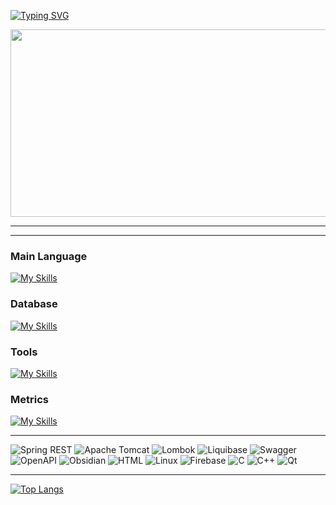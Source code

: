 [![Typing SVG](https://readme-typing-svg.demolab.com?font=+Palui+SP+Demo+Bold+700+&weight=60&size=50&duration=7000&pause=1000&color=98FF98&random=true&width=1000&height=100&lines=Hi%2C+I'm+Delphington+Java+Developer)](https://git.io/typing-svg)

<div align="center">
    <img src="https://github.com/user-attachments/assets/9b1a4503-ab43-41d5-a2b1-97c2f6ab1830"  width="1800" height="300"/>
</div>

----
<!--
<div align="center">
    <img src="https://media4.giphy.com/media/v1.Y2lkPTc5MGI3NjExcGcweHFqODI2NWVvcnp4dTFmajc4dDBkZW11cWZxeG5xcGM0d3JvNSZlcD12MV9pbnRlcm5hbF9naWZfYnlfaWQmY3Q9Zw/UQ25FULQkgfwALbzpR/giphy.gif"  width="150" height="150"/>
    <img src="https://media2.giphy.com/media/v1.Y2lkPTc5MGI3NjExNjVwcjd5ejc3cWN6NzYxaThuaWY2NGRxeXJhcjRudXMydmkybnA3cyZlcD12MV9pbnRlcm5hbF9naWZfYnlfaWQmY3Q9Zw/SmPKQDd4HOnyKgh0cV/giphy.gif"  width="150" height="150"/>
    <img src="https://media3.giphy.com/media/v1.Y2lkPTc5MGI3NjExc2xxY2xnYmljc3hjZ3d2b3I1dHNqOGZyMmpnYmt6bzVmbWt2dno5ZSZlcD12MV9pbnRlcm5hbF9naWZfYnlfaWQmY3Q9Zw/RbDKaczqWovIugyJmW/giphy.gif"  width="200" height="150"/>
    <img src="https://media2.giphy.com/media/v1.Y2lkPTc5MGI3NjExdHFkcmZkam8yNng4MDNvNml2NW1xN3FhcXZ2bG5sYmdzaXVkYWpocSZlcD12MV9pbnRlcm5hbF9naWZfYnlfaWQmY3Q9Zw/ho0xXatV7b3Fo1ZRXN/giphy.gif"  width="150" height="150"/>
    <img src="https://media2.giphy.com/media/v1.Y2lkPTc5MGI3NjExd2thd3RnMXoxcW50MWN2aGJveXY0cTExYXo1eXIxNXJ0YWVoMGdwMiZlcD12MV9pbnRlcm5hbF9naWZfYnlfaWQmY3Q9Zw/TFPdmm3rdzeZ0kP3zG/giphy.gif"  width="150" height="150"/>
</div>
-->
----


### Main Language
[![My Skills](https://skillicons.dev/icons?i=java,spring)](https://skillicons.dev)


### Database
[![My Skills](https://skillicons.dev/icons?i=postgres,mysql,sqlite,redis,mongodb)](https://skillicons.dev)

### Tools
[![My Skills](https://skillicons.dev/icons?i=docker,kafka,hibernate,k8s,postman,gitlab,maven,gradle)](https://skillicons.dev)

### Metrics
[![My Skills](https://skillicons.dev/icons?i=prometheus,grafana)](https://skillicons.dev)

-----


![Spring REST](https://img.shields.io/badge/Spring%20REST-6DB33F?style=for-the-badge&logo=spring&logoColor=fff)
![Apache Tomcat](https://img.shields.io/badge/Apache%20Tomcat-F8DC75?style=for-the-badge&logo=apachetomcat&logoColor=000)
![Lombok](https://img.shields.io/badge/lombok-green?style=for-the-badge&logo=flask&logoColor=white)
![Liquibase](https://img.shields.io/badge/Liquibase-39C2B2?style=for-the-badge&logo=liquibase&logoColor=white)
![Swagger](https://img.shields.io/badge/Swagger-%23C62938.svg?style=for-the-badge&logo=Swagger&logoColor=white)
![OpenAPI](https://img.shields.io/badge/OpenAPI-000000?style=for-the-badge&logo=openapiinitiative&logoColor=white)
![Obsidian](https://img.shields.io/badge/Obsidian-%23483699.svg?style=for-the-badge&logo=obsidian&logoColor=white)
![HTML](https://img.shields.io/badge/HTML-E34F26?style=for-the-badge&logo=html5&logoColor=fff)
![Linux](https://img.shields.io/badge/Linux-FCC624?style=for-the-badge&logo=linux&logoColor=black)
![Firebase](https://img.shields.io/badge/Firebase-FFCA28?style=for-the-badge&logo=firebase&logoColor=black)
![C](https://img.shields.io/badge/C-A8B9CC?style=for-the-badge&logo=c&logoColor=000)
![C++](https://img.shields.io/badge/C++-00599C?style=for-the-badge&logo=cplusplus&logoColor=fff)
![Qt](https://img.shields.io/badge/Qt-41CD52?style=for-the-badge&logo=qt&logoColor=fff)

----

[![Top Langs](https://github-readme-stats.vercel.app/api/top-langs/?username=Delphington&layout=compact&theme=vision-friendly-dark)](https://github.com/anuraghazra/github-readme-stats)

<!--
---<img align="right" src="(https://visitor-badge.laobi.icu/badge?page_id=https://github.com/Delphington)">

### Skills 
<p align="left">
<a href="https://docs.microsoft.com/en-us/cpp/?view=msvc-170" target="_blank" rel="noreferrer"><img src="https://raw.githubusercontent.com/danielcranney/readme-generator/main/public/icons/skills/cplusplus-colored.svg" width="36" height="36" alt="C++" /></a><a href="https://git-scm.com/" target="_blank" rel="noreferrer"><img src="https://raw.githubusercontent.com/danielcranney/readme-generator/main/public/icons/skills/git-colored.svg" width="36" height="36" alt="Git" /></a><a href="https://www.oracle.com/java/" target="_blank" rel="noreferrer"><img src="https://raw.githubusercontent.com/danielcranney/readme-generator/main/public/icons/skills/java-colored.svg" width="36" height="36" alt="Java" /></a><a href="https://www.mysql.com/" target="_blank" rel="noreferrer"><img src="https://raw.githubusercontent.com/danielcranney/readme-generator/main/public/icons/skills/mysql-colored.svg" width="36" height="36" alt="MySQL" /></a><a href="https://www.postgresql.org/" target="_blank" rel="noreferrer"><img src="https://raw.githubusercontent.com/danielcranney/readme-generator/main/public/icons/skills/postgresql-colored.svg" width="36" height="36" alt="PostgreSQL" /></a><a href="https://firebase.google.com/" target="_blank" rel="noreferrer"><img src="https://raw.githubusercontent.com/danielcranney/readme-generator/main/public/icons/skills/firebase-colored.svg" width="36" height="36" alt="Firebase" /></a>
                    </p>
                    


🚀 **Pet проект:** [**Dumalka**](https://github.com/Delphington/Dumalka) - универсальный помощник для викторин. Задача моего приложение находить вероятности правильного ответа на заданный вопрос викторин c помощью интернета!

[**Обзор функциональности приложения**](https://youtu.be/RTaMZ_CRuJs?si=PIFTX8NYqSMqNku8)

[**Демонстрация работы приложения**](https://youtu.be/_8Q9ap84_1E?si=_fAz3dJSkEO2GqVo)

🥩**Скачать:**

[**NashStore**](http://store.nashstore.ru/store/6278ea414891a52a35489fdd)
[**GitHub**](https://github.com/Delphington/Dumalka/releases/tag/Dumalka)


        

    


![Our](https://github.com/user-attachments/assets/9b1a4503-ab43-41d5-a2b1-97c2f6ab1830)




Я начинающий Бэкен разработчик. Мой путь в it начался со Школы 21 от Сбера, где я прошел интенсив. После интенсива был промежуток в пару месяцев, где я пробовал себя во многих направлениях, пробовал изучать язык Си, Python, попробовал свои силы в data science, но больше всего меня зацепила Frontend разработка! С мая 2022 года по апрель 2023 я изучал Frontend разработку на курсах Яндекс Практикум. В настоящий момент мое обучение на курсе завершено и я нашел свою первую работу!

- 🔭 Участвовал в бассейне Школы 21 от Сбера.
- 📚 Завершил курсы по веб-разработке Яндекс Практикум!
- ⚡ Являюсь старшим студентом на курсе Веб-разработки Яндекс Практикум.



**Delphington/Delphington** is a ✨ _special_ ✨ repository because its `README.md` (this file) appears on your GitHub profile.

Here are some ideas to get you started:

- 🔭 I’m currently working on ...
- 🌱 I’m currently learning ...
- 👯 I’m looking to collaborate on ...
- 🤔 I’m looking for help with ...
- 💬 Ask me about ...
- 📫 How to reach me: ...
- 😄 Pronouns: ...
- ⚡ Fun fact: ...
-->
